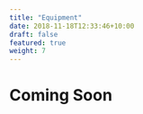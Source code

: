 ```yaml
---
title: "Equipment"
date: 2018-11-18T12:33:46+10:00
draft: false
featured: true
weight: 7
---
```


# Coming Soon
